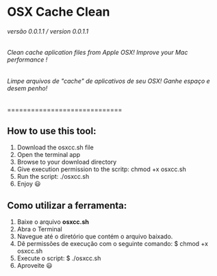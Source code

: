 # OSX Cache Clean
###### versão 0.0.1.1 / version 0.0.1.1
###### Clean cache aplication files from Apple OSX! Improve your Mac performance                                                                                        !
###### Limpe arquivos de "cache" de aplicativos de seu OSX! Ganhe espaço e desem                                                                                        penho!
=============================

## How to use this tool:
1. Download the osxcc.sh file
2. Open the terminal app
3. Browse to your download directory
4. Give execution permission to the scritp: chmod +x osxcc.sh
5. Run the script: ./osxcc.sh
6. Enjoy :smiley:

## Como utilizar a ferramenta:
1. Baixe o arquivo __osxcc.sh__
2. Abra o Terminal
3. Navegue até o diretório que contém o arquivo baixado.
4. Dê permissões de execução com o seguinte comando: $ chmod +x osxcc.sh
5. Execute o script: $ ./osxcc.sh
6. Aproveite :smiley:
